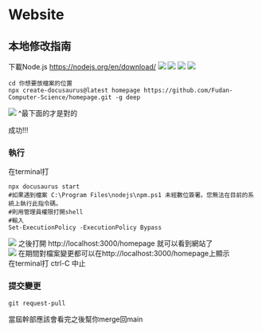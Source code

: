 # Website
## 本地修改指南  
下載Node.js
https://nodejs.org/en/download/
![](./z_README_files/teach1.png)
![](./z_README_files/teach2.png)
![](./z_README_files/teach3.png)
![](./z_README_files/teach4.png)
```shell
cd 你想要放檔案的位置
npx create-docusaurus@latest homepage https://github.com/Fudan-Computer-Science/homepage.git -g deep
```
![](./z_README_files/teach5.png)
^最下面的才是對的

成功!!!  

### 執行
在terminal打
```shell
npx docusaurus start
#如果遇到檔案 C:\Program Files\nodejs\npm.ps1 未經數位簽署。您無法在目前的系統上執行此指令碼。
#則用管理員權限打開shell
#輸入
Set-ExecutionPolicy -ExecutionPolicy Bypass
```
![](./z_README_files/teach6.png)
之後打開 http://localhost:3000/homepage 就可以看到網站了  
![](./z_README_files/teach7.png)
在期間對檔案變更都可以在http://localhost:3000/homepage上顯示  
在terminal打 ctrl-C 中止

### 提交變更
```
git request-pull
```
當屆幹部應該會看完之後幫你merge回main
